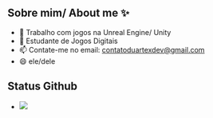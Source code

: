 ##   Sobre mim/ About me ✨

- 🔭 Trabalho com jogos na Unreal Engine/ Unity
- 🌱 Estudante de Jogos Digitais
- 📫 Contate-me no email: contatoduartexdev@gmail.com
- 😄 ele/dele
## Status Github
- <picture>
  <source
    srcset="https://github-readme-stats.vercel.app/api?username=Du4rt3x&show_icons=true&theme=dark"
    media="(prefers-color-scheme: dark)"
  />
  <source
    srcset="https://github-readme-stats.vercel.app/api?username=Du4rt3x&show_icons=true"
    media="(prefers-color-scheme: light), (prefers-color-scheme: no-preference)"
  />
  <img src="https://github-readme-stats.vercel.app/api?username=Du4rt3x&show_icons=true" />
</picture>
